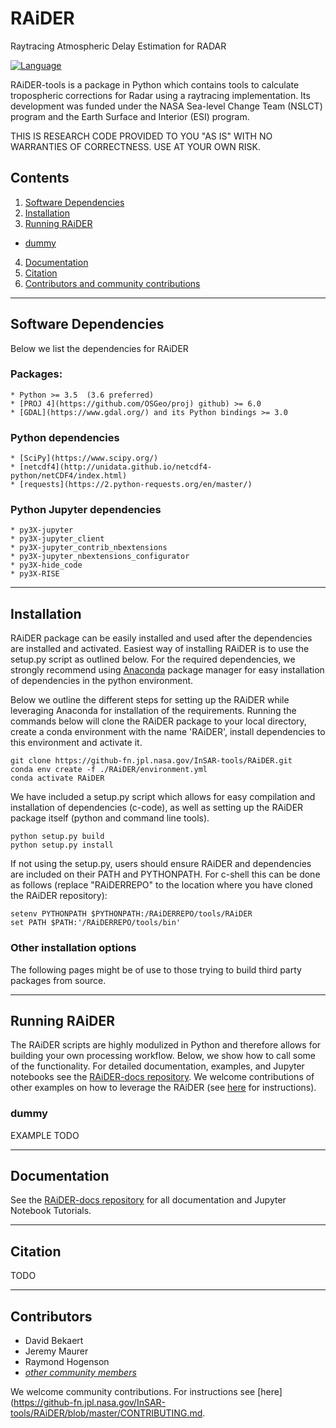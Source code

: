 # RAiDER
Raytracing Atmospheric Delay Estimation for RADAR

[![Language](https://img.shields.io/badge/python-3.7%2B-blue.svg)](https://www.python.org/)

RAiDER-tools is a package in Python which contains tools to calculate tropospheric corrections for Radar using a raytracing implementation. Its development was funded under the NASA Sea-level Change Team (NSLCT) program and the Earth Surface and Interior (ESI) program.

THIS IS RESEARCH CODE PROVIDED TO YOU "AS IS" WITH NO WARRANTIES OF CORRECTNESS. USE AT YOUR OWN RISK.

## Contents

1. [Software Dependencies](#software-dependencies)
2. [Installation](#installation)
3. [Running RAiDER](#running-raider)
- [dummy](#dummy)
4. [Documentation](#documentation)
5. [Citation](#citation)
6. [Contributors and community contributions](#contributors)


------

## Software Dependencies
Below we list the dependencies for RAiDER

### Packages:
```
* Python >= 3.5  (3.6 preferred)
* [PROJ 4](https://github.com/OSGeo/proj) github) >= 6.0
* [GDAL](https://www.gdal.org/) and its Python bindings >= 3.0
```

### Python dependencies
```
* [SciPy](https://www.scipy.org/)
* [netcdf4](http://unidata.github.io/netcdf4-python/netCDF4/index.html)
* [requests](https://2.python-requests.org/en/master/)
```

### Python Jupyter dependencies
```
* py3X-jupyter
* py3X-jupyter_client
* py3X-jupyter_contrib_nbextensions
* py3X-jupyter_nbextensions_configurator
* py3X-hide_code
* py3X-RISE
```


------
## Installation
RAiDER package can be easily installed and used after the dependencies are installed and activated.  Easiest way of installing RAiDER is to use the setup.py script as outlined below. For the required dependencies, we strongly recommend using [Anaconda](https://www.anaconda.com/distribution/) package manager for easy installation of dependencies in the python environment.

Below we outline the different steps for setting up the RAiDER while leveraging Anaconda for installation of the requirements. Running the commands below will clone the RAiDER package to your local directory, create a conda environment with the name 'RAiDER', install dependencies to this environment and activate it.

```
git clone https://github-fn.jpl.nasa.gov/InSAR-tools/RAiDER.git
conda env create -f ./RAiDER/environment.yml
conda activate RAiDER
```

We have included a setup.py script which allows for easy compilation and installation of dependencies (c-code), as well as setting up the RAiDER package itself (python and command line tools).
```
python setup.py build
python setup.py install
```

If not using the setup.py, users should ensure RAiDER and dependencies are included on their PATH and PYTHONPATH. For c-shell this can be done as follows (replace "RAiDERREPO" to the location where you have cloned the RAiDER repository):
```
setenv PYTHONPATH $PYTHONPATH:/RAiDERREPO/tools/RAiDER
set PATH $PATH:'/RAiDERREPO/tools/bin'
```


### Other installation options
The following pages might be of use to those trying to build third party packages from source.

------
## Running RAiDER

The RAiDER scripts are highly modulized in Python and therefore allows for building your own processing workflow. Below, we show how to call some of the functionality. For detailed documentation, examples, and Jupyter notebooks see the [RAiDER-docs repository](https://github-fn.jpl.nasa.gov/InSAR-tools/RAiDER-docs). We welcome contributions of other examples on how to leverage the RAiDER  (see [here](https://github-fn.jpl.nasa.gov/InSAR-tools/RAiDER/blob/master/CONTRIBUTING.md) for instructions).

### dummy
EXAMPLE TODO


------
## Documentation

See the [RAiDER-docs repository](https://github-fn.jpl.nasa.gov/InSAR-tools/RAiDER-docs) for all documentation and Jupyter Notebook Tutorials.

------
## Citation
TODO

------
## Contributors    
* David Bekaert
* Jeremy Maurer
* Raymond Hogenson
* [_other community members_](https://github-fn.jpl.nasa.gov/InSAR-tools/RAiDER/graphs/contributors)

We welcome community contributions. For instructions see [here](https://github-fn.jpl.nasa.gov/InSAR-tools/RAiDER/blob/master/CONTRIBUTING.md.



